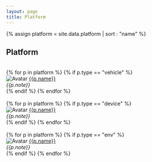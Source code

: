 ```yaml
---
layout: page 
title: Platform
---
```


{% assign platform = site.data.platform | sort : "name" %}

<h2>Platform</h2>

<div class="clearfix">
<br>
{% for p in platform %}
{% if p.type == "vehicle" %} 
    <div class="avatar">
    <img src="{{ site.baseurl }}/assets/platform/{{p.avatar}}" alt="Avatar" class="rectavatar">
        <a href="{{p.web}}">{{p.name}}</a>
        <br><em>{{p.note}}</em>
    </div>
{% endif %}
{% endfor %}
</div>

<div class="clearfix">
<br>
{% for p in platform %}
{% if p.type == "device" %} 
    <div class="avatar">
    <img src="{{ site.baseurl }}/assets/platform/{{p.avatar}}" alt="Avatar" class="rectavatar">
        <a href="{{p.web}}">{{p.name}}</a>
        <br><em>{{p.note}}</em>
    </div>
{% endif %}
{% endfor %}
</div>

<div class="clearfix">
<br>
{% for p in platform %}
{% if p.type == "env" %} 
    <div class="avatar">
    <img src="{{ site.baseurl }}/assets/platform/{{p.avatar}}" alt="Avatar" class="rectavatar">
        <a href="{{p.web}}">{{p.name}}</a>
        <br><em>{{p.note}}</em>
    </div>
{% endif %}
{% endfor %}
</div>
